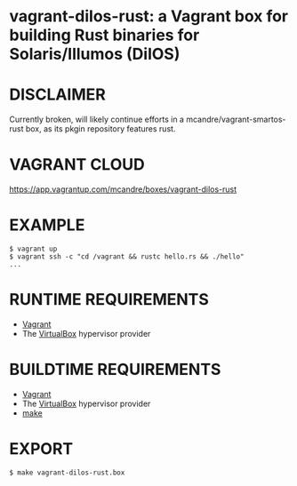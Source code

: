 # vagrant-dilos-rust: a Vagrant box for building Rust binaries for Solaris/Illumos (DilOS)

# DISCLAIMER

Currently broken, will likely continue efforts in a mcandre/vagrant-smartos-rust box, as its pkgin repository features rust.

# VAGRANT CLOUD

https://app.vagrantup.com/mcandre/boxes/vagrant-dilos-rust

# EXAMPLE

```console
$ vagrant up
$ vagrant ssh -c "cd /vagrant && rustc hello.rs && ./hello"
...
```

# RUNTIME REQUIREMENTS

* [Vagrant](https://www.vagrantup.com)
* The [VirtualBox](https://www.virtualbox.org) hypervisor provider

# BUILDTIME REQUIREMENTS

* [Vagrant](https://www.vagrantup.com)
* The [VirtualBox](https://www.virtualbox.org) hypervisor provider
* [make](https://www.gnu.org/software/make/)

# EXPORT

```console
$ make vagrant-dilos-rust.box
```
